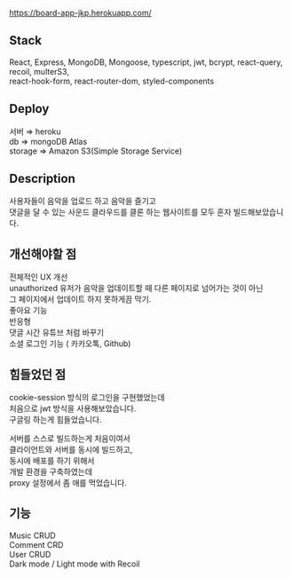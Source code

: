 https://board-app-jkp.herokuapp.com/

## Stack

React, Express, MongoDB, Mongoose, typescript, jwt, bcrypt, react-query, recoil, multerS3,<br>
react-hook-form, react-router-dom, styled-components

## Deploy

서버 ⇒ heroku<br>
db ⇒ mongoDB Atlas<br>
storage ⇒ Amazon S3(Simple Storage Service)<br>

## Description

사용자들이 음악을 업로드 하고 음악을 즐기고<br>
댓글을 달 수 있는 사운드 클라우드를 클론 하는 웹사이트를 모두 혼자 빌드해보았습니다.<br>

## 개선해야할 점

전체적인 UX 개선<br>
unauthorized 유저가 음악을 업데이트할 때 다른 페이지로 넘어가는 것이 아닌<br>
그 페이지에서 업데이트 하지 못하게끔 막기.<br>
좋아요 기능<br>
반응형<br>
댓글 시간 유튜브 처럼 바꾸기<br>
소셜 로그인 기능 ( 카카오톡, Github)<br>

## 힘들었던 점

cookie-session 방식의 로그인을 구현했었는데<br>
처음으로 jwt 방식을 사용해보았습니다.<br>
구글링 하는게 힘들었습니다.<br>

서버를 스스로 빌드하는게 처음이여서<br>
클라이언트와 서버를 동시에 빌드하고,<br>
동시에 배포를 하기 위해서<br>
개발 환경을 구축하였는데<br>
proxy 설정에서 좀 애를 먹었습니다.<br>

## 기능

Music CRUD<br>
Comment CRD<br>
User CRUD<br>
Dark mode / Light mode with Recoil<br>
